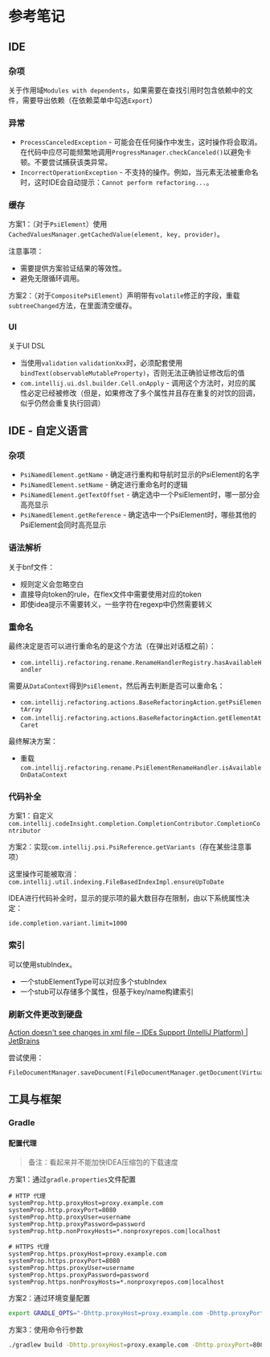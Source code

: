 # 参考笔记

## IDE

### 杂项

关于作用域`Modules with dependents`，如果需要在查找引用时包含依赖中的文件，需要导出依赖（在依赖菜单中勾选`Export`）

### 异常

- `ProcessCanceledException` - 可能会在任何操作中发生，这时操作将会取消。在代码中应尽可能频繁地调用`ProgressManager.checkCanceled()`以避免卡顿。不要尝试捕获该类异常。
- `IncorrectOperationException` - 不支持的操作。例如，当元素无法被重命名时，这时IDE会自动提示：`Cannot perform refactoring...`。

### 缓存

方案1：（对于`PsiElement`）使用`CachedValuesManager.getCachedValue(element, key, provider)`。

注意事项：

- 需要提供方案验证结果的等效性。
- 避免无限循环调用。

方案2：（对于`CompositePsiElement`）声明带有`volatile`修正的字段，重载`subtreeChanged`方法，在里面清空缓存。

### UI

关于UI DSL

- 当使用`validation` `validationXxx`时，必须配套使用`bindText(observableMutableProperty)`，否则无法正确验证修改后的值
- `com.intellij.ui.dsl.builder.Cell.onApply` - 调用这个方法时，对应的属性必定已经被修改（但是，如果修改了多个属性并且存在重复的对饮的回调，似乎仍然会重复执行回调）

## IDE - 自定义语言

### 杂项

- `PsiNamedElement.getName` - 确定进行重构和导航时显示的PsiElement的名字
- `PsiNamedElement.setName` - 确定进行重命名时的逻辑
- `PsiNamedElement.getTextOffset` - 确定选中一个PsiElement时，哪一部分会高亮显示
- `PsiNamedElement.getReference` - 确定选中一个PsiElement时，哪些其他的PsiElement会同时高亮显示

### 语法解析

关于bnf文件：

- 规则定义会忽略空白
- 直接导向token的rule，在flex文件中需要使用对应的token
- 即使idea提示不需要转义，一些字符在regexp中仍然需要转义

### 重命名

最终决定是否可以进行重命名的是这个方法（在弹出对话框之前）：

- `com.intellij.refactoring.rename.RenameHandlerRegistry.hasAvailableHandler`

需要从`DataContext`得到`PsiElement`，然后再去判断是否可以重命名：

- `com.intellij.refactoring.actions.BaseRefactoringAction.getPsiElementArray`
- `com.intellij.refactoring.actions.BaseRefactoringAction.getElementAtCaret`

最终解决方案：

- 重载`com.intellij.refactoring.rename.PsiElementRenameHandler.isAvailableOnDataContext`

### 代码补全

方案1：自定义`com.intellij.codeInsight.completion.CompletionContributor.CompletionContributor`

方案2：实现`com.intellij.psi.PsiReference.getVariants`（存在某些注意事项）

这里操作可能被取消：`com.intellij.util.indexing.FileBasedIndexImpl.ensureUpToDate`

IDEA进行代码补全时，显示的提示项的最大数目存在限制，由以下系统属性决定：

```
ide.completion.variant.limit=1000
```

### 索引

可以使用stubIndex。

- 一个stubElementType可以对应多个stubIndex
- 一个stub可以存储多个属性，但基于key/name构建索引

### 刷新文件更改到硬盘

[Action doesn't see changes in xml file – IDEs Support (IntelliJ Platform) | JetBrains](https://intellij-support.jetbrains.com/hc/en-us/community/posts/206791625-Action-doesn-t-see-changes-in-xml-file)

尝试使用：

```
FileDocumentManager.saveDocument(FileDocumentManager.getDocument(VirtualFile))
```

## 工具与框架

### Gradle

#### 配置代理

> 备注：看起来并不能加快IDEA压缩包的下载速度

方案1：通过`gradle.properties`文件配置

```properties
# HTTP 代理
systemProp.http.proxyHost=proxy.example.com
systemProp.http.proxyPort=8080
systemProp.http.proxyUser=username
systemProp.http.proxyPassword=password
systemProp.http.nonProxyHosts=*.nonproxyrepos.com|localhost

# HTTPS 代理
systemProp.https.proxyHost=proxy.example.com
systemProp.https.proxyPort=8080
systemProp.https.proxyUser=username
systemProp.https.proxyPassword=password
systemProp.https.nonProxyHosts=*.nonproxyrepos.com|localhost
```

方案2：通过环境变量配置

```bash
export GRADLE_OPTS="-Dhttp.proxyHost=proxy.example.com -Dhttp.proxyPort=8080 -Dhttps.proxyHost=proxy.example.com -Dhttps.proxyPort=8080"
```

方案3：使用命令行参数

```bash
./gradlew build -Dhttp.proxyHost=proxy.example.com -Dhttp.proxyPort=8080 -Dhttps.proxyHost=proxy.example.com -Dhttps.proxyPort=8080
```